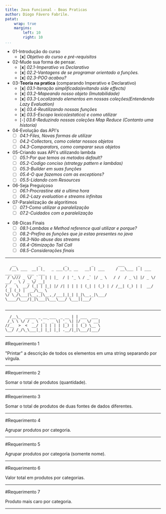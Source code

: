 ```yaml
---
title: Java Funcional - Boas Praticas
author: Diogo Fávero Fabrile.
patat:
    wrap: true
    margins:
        left: 10
        right: 10
...
```


* 01-Introdução do curso
    + [**x**] _Objetivo do curso e pré-requisitos_
* 02-Mude sua forma de pensar.
    + [**x**] _02.1-Imperativo vs Declarativo_
    + [**x**] _02.2-Vantagens de se programar orientado a funções._
    + [**x**] _02.3-POO acabou?_
* 03-**Teoria na pratica** (comparando Imperativo e Declarativo)
    + [**x**] _03.1-Iteração simplificada(evitando side effects)_
    + [**x**] _03.2-Mapeando nosso objeto (Imutabilidade)_
    + [**x**] _03.3-Localizando elementos em nossas coleções(Entendendo Lazy Evaluation)_
    + [**x**] _03.4-Reutilizando nossas funções_
    + [**x**] _03.5-Escopo lexico(estatico) e como utilizar_
    + [_-_] _03.6-Reduzindo nossas coleções Map Reduce (Contanto uma historia)_
* 04-Evolução das API's
    + [ ] _04.1-Files, Novas formas de utilizar_
    + [ ] _04.2-Collectors, como coletar nossos objetos_
    + [ ] _04.3-Comparators, como comparar seus objetos_
* 05-Criando suas API's utilizando lambda
    + [ ] _05.1-Por que temos os metodos default?_
    + [ ] _05.2-Codigo conciso (strategy pattern e lambdas)_
    + [ ] _05.3-Builder em suas funções_
    + [ ] _05.4-O que fazemos com as exceptions?_
    + [ ] _05.5-Lidando com Resources_
* 06-Seja Preguiçoso
    + [ ] _06.1-Procrastine até a ultima hora_
    + [ ]   _06.2-Lazy evaluation e streams infinitas_    
* 07-Paralelização de algoritimos
    + [ ] _07.1-Como utilizar a paralelização_
    + [ ] _07.2-Cuidados com a paralelização_
+ 08-Dicas Finais
    + [ ] _08.1-Lambdas e Method reference qual utilizar e porque?_
    + [ ] _08.2-Prefira as funções que ja estao presentes no java_
    + [ ] _08.3-Não abuse das streams_
    + [ ] _08.4-Otimização Tail Call_
    + [ ] _08.5-Considerações finais_

---


~~~~~
   __          _           _           _           ___      _                          
  /__\ ___  __| |_   _ ___(_)_ __   __| | ___     / __\___ | | ___  ___ ___   ___  ___ 
 / \/// _ \/ _` | | | |_  / | '_ \ / _` |/ _ \   / /  / _ \| |/ _ \/ __/ _ \ / _ \/ __|
/ _  \  __/ (_| | |_| |/ /| | | | | (_| | (_) | / /__| (_) | |  __/ (_| (_) |  __/\__ \
\/ \_/\___|\__,_|\__,_/___|_|_| |_|\__,_|\___/  \____/\___/|_|\___|\___\___/ \___||___/
                                                                                       
~~~~~

---

~~~~~
  /__\_  _____ _ __ ___  _ __ | | ___  ___ 
 /_\ \ \/ / _ \ '_ ` _ \| '_ \| |/ _ \/ __|
//__  >  <  __/ | | | | | |_) | | (_) \__ \
\__/ /_/\_\___|_| |_| |_| .__/|_|\___/|___/
~~~~~

---

#Requerimento 1

"Printar" a descrição de todos os elementos em uma string separando por vírgula. 

---

#Requerimento 2

Somar o total de produtos (quantidade). 

---

#Requerimento 3

Somar o total de produtos de duas fontes de dados diferentes.

---

#Requerimento 4

Agrupar produtos por categoria.

---

#Requerimento 5 

Agrupar produtos por categoria (somente nome).

---

#Requerimento 6

Valor total em produtos por categorias.

---

#Requerimento 7

Produto mais caro por categoria.

---
